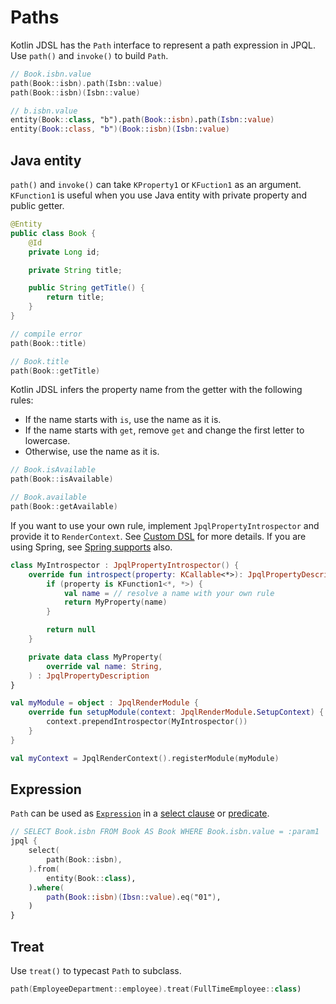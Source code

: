 # Paths

Kotlin JDSL has the `Path` interface to represent a path expression in JPQL.
Use `path()` and `invoke()` to build `Path`.

```kotlin
// Book.isbn.value
path(Book::isbn).path(Isbn::value)
path(Book::isbn)(Isbn::value)

// b.isbn.value
entity(Book::class, "b").path(Book::isbn).path(Isbn::value)
entity(Book::class, "b")(Book::isbn)(Isbn::value)
```

## Java entity

`path()` and `invoke()` can take `KProperty1` or `KFuction1` as an argument.
`KFunction1` is useful when you use Java entity with private property and public getter.

```java
@Entity
public class Book {
    @Id
    private Long id;

    private String title;

    public String getTitle() {
        return title;
    }
}
```

```kotlin
// compile error
path(Book::title)

// Book.title
path(Book::getTitle)
```

Kotlin JDSL infers the property name from the getter with the following rules:

- If the name starts with `is`, use the name as it is.
- If the name starts with `get`, remove `get` and change the first letter to lowercase.
- Otherwise, use the name as it is.

```kotlin
// Book.isAvailable
path(Book::isAvailable)

// Book.available
path(Book::getAvailable)
```

If you want to use your own rule, implement `JpqlPropertyIntrospector` and provide it to `RenderContext`.
See [Custom DSL](./custom-dsl.md) for more details.
If you are using Spring, see [Spring supports](./spring-supports.md) also.

```kotlin
class MyIntrospector : JpqlPropertyIntrospector() {
    override fun introspect(property: KCallable<*>): JpqlPropertyDescription? {
        if (property is KFunction1<*, *>) {
            val name = // resolve a name with your own rule
            return MyProperty(name)
        }

        return null
    }

    private data class MyProperty(
        override val name: String,
    ) : JpqlPropertyDescription
}

val myModule = object : JpqlRenderModule {
    override fun setupModule(context: JpqlRenderModule.SetupContext) {
        context.prependIntrospector(MyIntrospector())
    }
}

val myContext = JpqlRenderContext().registerModule(myModule)
```

## Expression

`Path` can be used as [`Expression`](expressions.md) in a [select clause](statements.md#select-clause) or [predicate](predicates.md).

```kotlin
// SELECT Book.isbn FROM Book AS Book WHERE Book.isbn.value = :param1
jpql {
    select(
        path(Book::isbn),
    ).from(
        entity(Book::class),
    ).where(
        path(Book::isbn)(Ibsn::value).eq("01"),
    )
}
```

## Treat

Use `treat()` to typecast `Path` to subclass.

```kotlin
path(EmployeeDepartment::employee).treat(FullTimeEmployee::class)
```
